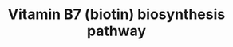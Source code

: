 ---
annotations:
- type: Cell Type Ontology
  value: obsolete plant cell
- type: Pathway Ontology
  value: vitamin and vitamin metabolites signaling pathway
authors:
- Pjaiswal
- SvetaG
- MaintBot
- Khanspers
- Egonw
- Mkutmon
description: 'Biotin-dependent enzymes catalyze carboxylation, decarboxylation, or
  transcarboxylation reactions in the synthesis of fatty acids, isoleucine, and valine,
  and in gluconeogenesis.  In plants, five biotin-containing proteins have been characterized
  so far, only four of them catalysts:  two structurally distinct acetyl-CoA carboxylases,
  3-methylcrotonyl-CoA carboxylase and geranoyl-CoA carboxylase.  The fifth is a noncatalytic
  biotin protein that accumulates in seeds and is thought to play a role in storing
  biotin (Nikolau et al., 2003). Biotin is synthesized from pimeloyl-CoA in four steps,
  of which the first is peroxisomal; the other three steps are almost surely mitochondrial.  The
  source of pimeloyl-CoA is not known in plants, but appears to differ from those
  in bacteria (Lin and Cronan, 2011).  One of the possibilities - it might come from
  fatty acid degradation via the concerted action of β-, α-, and ω-oxidation enzymes
  in peroxisomes  (Magliano et al., 2011)  The ligase that attaches biotin to carboxylases
  is present in cytosol, plastids, and mitochondria.  Seed biotin-binding proteins
  are probably biotinylated by a special enzyme, not by the ligases that act on biotin-dependent
  enzymes (Job et al., 2001). Seed biotin-binding proteins may act as biotin reserves;
  if so, a biotinidase is required to cleave the biotin-lysine bond (Alban et al.,
  2000)'
last-edited: 2015-04-16
organisms:
- Zea mays
redirect_from:
- /index.php/Pathway:WP2345
- /instance/WP2345
schema-jsonld:
- '@context': https://schema.org/
  '@id': https://wikipathways.github.io/pathways/WP2345.html
  '@type': Dataset
  creator:
    '@type': Organization
    name: WikiPathways
  description: 'Biotin-dependent enzymes catalyze carboxylation, decarboxylation,
    or transcarboxylation reactions in the synthesis of fatty acids, isoleucine, and
    valine, and in gluconeogenesis.  In plants, five biotin-containing proteins have
    been characterized so far, only four of them catalysts:  two structurally distinct
    acetyl-CoA carboxylases, 3-methylcrotonyl-CoA carboxylase and geranoyl-CoA carboxylase.  The
    fifth is a noncatalytic biotin protein that accumulates in seeds and is thought
    to play a role in storing biotin (Nikolau et al., 2003). Biotin is synthesized
    from pimeloyl-CoA in four steps, of which the first is peroxisomal; the other
    three steps are almost surely mitochondrial.  The source of pimeloyl-CoA is not
    known in plants, but appears to differ from those in bacteria (Lin and Cronan,
    2011).  One of the possibilities - it might come from fatty acid degradation via
    the concerted action of β-, α-, and ω-oxidation enzymes in peroxisomes  (Magliano
    et al., 2011)  The ligase that attaches biotin to carboxylases is present in cytosol,
    plastids, and mitochondria.  Seed biotin-binding proteins are probably biotinylated
    by a special enzyme, not by the ligases that act on biotin-dependent enzymes (Job
    et al., 2001). Seed biotin-binding proteins may act as biotin reserves; if so,
    a biotinidase is required to cleave the biotin-lysine bond (Alban et al., 2000)'
  keywords:
  - fatty acid catabolism
  - biotinylated-protein(s)
  - PO4
  - DAPA transporter
  - CoA
  - 2.8.1.7
  - methylated acceptor
  - 2.3.1.47
  - adrenodoxin, mitochondrial ferredoxin
  - SAM-dependent methyl transferase (BioC-like)
  - S-adenosylmethio-2-oxobutanoate
  - GRMZM2G307561
  - S-adenosylhomocysteine
  - GRMZM2G322314
  - GRMZM2G013607
  - biotin
  - seed biotin-binding protein biotin ligase
  - GRMZM2G102156
  - Apo-proteins
  - GRMZM5G856338
  - GRMZM2G087692
  - biotin transporter
  - seed biotin-binding protein
  - pimeloyl-CoA
  - dethiobiotin
  - 5-deoxyadenosine
  - CO2
  - GRMZM2G110932
  - ATP
  - NADP
  - adrenodoxin reductase
  - Methionine
  - GRMZM2G704475
  - 2.6.1.62
  - biotinidase for seed biotin-binding protein
  - L-alanine
  - KAPA transporter
  - NADPH
  - unknown methyl acceptor
  - GRMZM2G095400
  - 6.3.3.3
  - GRMZM2G452523
  - 7,8-diaminopelargonic acid
  - S-adenosylmethionine
  - 7-keto-8-aminopelargonic acid
  - LOC100285690
  - 6.3.4.15
  - ADP
  - 2.8.1.6
  - GRMZM2G032280
  license: CC0
  name: Vitamin B7 (biotin) biosynthesis pathway
seo: CreativeWork
title: Vitamin B7 (biotin) biosynthesis pathway
wpid: WP2345
---